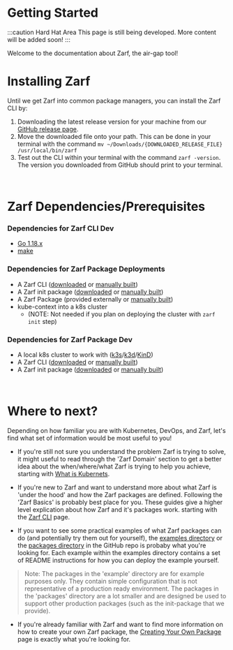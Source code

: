 # Getting Started

:::caution Hard Hat Area
This page is still being developed. More content will be added soon!
:::

Welcome to the documentation about Zarf, the air-gap tool!

# Installing Zarf
<!-- TODO: @JPERRY Look at how other tools/apps do their instillation instructions -->
Until we get Zarf into common package managers, you can install the Zarf CLI by:
1. Downloading the latest release version for your machine from our [GitHub release page](https://github.com/defenseunicorns/zarf/releases).
2. Move the downloaded file onto your path. This can be done in your terminal with the command `mv ~/Downloads/{DOWNLOADED_RELEASE_FILE} /usr/local/bin/zarf`
3. Test out the CLI within your terminal with the command `zarf -version`. The version you downloaded from GitHub should print to your terminal.

<br />

# Zarf Dependencies/Prerequisites

### Dependencies for Zarf CLI Dev
 - [Go 1.18.x](https://go.dev/doc/install)
 - [make](https://www.gnu.org/software/make/)


### Dependencies for Zarf Package Deployments
 - A Zarf CLI ([downloaded](https://github.com/defenseunicorns/zarf/releases) or [manually built](./user-guide/the-zarf-cli/building-your-own-cli))
 - A Zarf init package ([downloaded](https://github.com/defenseunicorns/zarf/releases) or [manually built](./user-guide/the-zarf-cli/building-your-own-cli))
 - A Zarf Package (provided externally or [manually built](./user-guide/zarf-packages/zarf-packages#building-a-package))
 - kube-context into a k8s cluster 
    - (NOTE: Not needed if you plan on deploying the cluster with `zarf init` step)

### Dependencies for Zarf Package Dev 
 - A local k8s cluster to work with ([k3s](https://k3s.io/)/[k3d](https://k3d.io/v5.4.1/)/[KinD](https://kind.sigs.k8s.io/docs/user/quick-start#installation))
 - A Zarf CLI ([downloaded](https://github.com/defenseunicorns/zarf/releases) or [manually built](./user-guide/the-zarf-cli/building-your-own-cli))
 - A Zarf init package ([downloaded](https://github.com/defenseunicorns/zarf/releases) or [manually built](./user-guide/the-zarf-cli/building-your-own-cli))


<br />


# Where to next?
<!-- TODO: @JPERRY The goal of this section is to point the different user personas in the right direction. Is this achieving that? -->
Depending on how familiar you are with Kubernetes, DevOps, and Zarf, let's find what set of information would be most useful to you!

* If you're still not sure you understand the problem Zarf is trying to solve, it might useful to read through the 'Zarf Domain' section to get a better idea about the when/where/what Zarf is trying to help you achieve, starting with [What is Kubernets](./understand-the-basics#what-is-kubernetes).

* If you're new to Zarf and want to understand more about what Zarf is 'under the hood' and how the Zarf packages are defined. Following the 'Zarf Basics' is probably best place for you. These guides give a higher level explication about how Zarf and it's packages work.  starting with the [Zarf CLI](./user-guide/the-zarf-cli/the-zarf-cli) page.

* If you want to see some practical examples of what Zarf packages can do (and potentially try them out for yourself), the [examples directory](https://github.com/defenseunicorns/zarf/tree/master/examples) or the [packages directory](https://github.com/defenseunicorns/zarf/tree/master/packages) in the GitHub repo is probaby what you're looking for. Each example within the examples directory contains a set of README instructions for how you can deploy the example yourself.
> Note: The packages in the 'example' directory are for example purposes only. They contain simple configuration that is not representative of a production ready environment. The packages in the 'packages' directory are a lot smaller and are designed be used to support other production packages (such as the init-package that we provide).

<!-- TODO: Fix this link.. -->
* If you're already familiar with Zarf and want to find more information on how to create your own Zarf package, the [Creating Your Own Package](http://google.com) page is exactly what you're looking for.